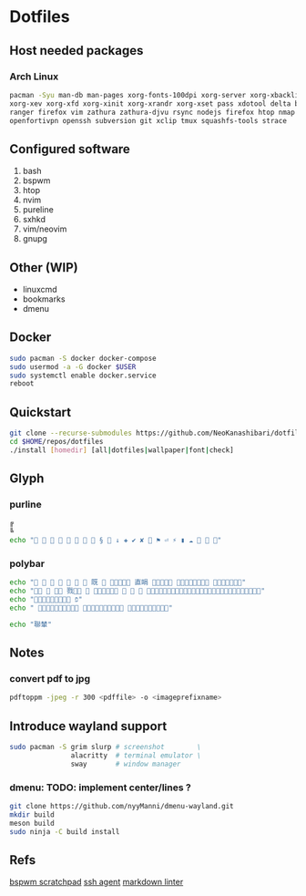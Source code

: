# Dotfiles

## Host needed packages

### Arch Linux

```sh
pacman -Syu man-db man-pages xorg-fonts-100dpi xorg-server xorg-xbacklight  \
xorg-xev xorg-xfd xorg-xinit xorg-xrandr xorg-xset pass xdotool delta bspwm \
ranger firefox vim zathura zathura-djvu rsync nodejs firefox htop nmap lsof \
openfortivpn openssh subversion git xclip tmux squashfs-tools strace
```

## Configured software

1. bash
1. bspwm
1. htop
1. nvim
1. pureline
1. sxhkd
1. vim/neovim
1. gnupg

## Other (WIP)

* linuxcmd
* bookmarks
* dmenu

## Docker

```sh
sudo pacman -S docker docker-compose
sudo usermod -a -G docker $USER
sudo systemctl enable docker.service
reboot
```

## Quickstart

```sh
git clone --recurse-submodules https://github.com/NeoKanashibari/dotfiles.git $HOME/repos/dotfiles
cd $HOME/repos/dotfiles
./install [homedir] [all|dotfiles|wallpaper|font|check]
```

## Glyph

### purline

```sh
╔
╚
echo "        §  ↓ ✚ ✔ ✘  ⚑ ⏎ ⚡ ▮ ☁   "
```

### polybar

```sh
echo "       既   直睊   "
echo "   戮      "
echo " פֿ"
echo "   "

echo "聯輦"
```

## Notes

### convert pdf to jpg

```sh
pdftoppm -jpeg -r 300 <pdffile> -o <imageprefixname>
```

## Introduce wayland support

```sh
sudo pacman -S grim slurp # screenshot        \
               alacritty  # terminal emulator \
               sway       # window manager
```

### dmenu: TODO: implement center/lines ?

```sh
git clone https://github.com/nyyManni/dmenu-wayland.git
mkdir build
meson build
sudo ninja -C build install
```

## Refs

[bspwm scratchpad](https://wiki.archlinux.org/title/Bspwm#Scratchpad)
[ssh agent](https://stackoverflow.com/questions/18880024/start-ssh-agent-on-login)
[markdown linter](https://github.com/markdownlint/markdownlint)

